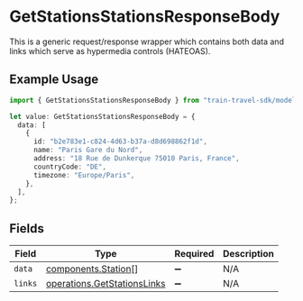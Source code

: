 # GetStationsStationsResponseBody

This is a generic request/response wrapper which contains both data and links which serve as hypermedia controls (HATEOAS).

## Example Usage

```typescript
import { GetStationsStationsResponseBody } from "train-travel-sdk/models/operations";

let value: GetStationsStationsResponseBody = {
  data: [
    {
      id: "b2e783e1-c824-4d63-b37a-d8d698862f1d",
      name: "Paris Gare du Nord",
      address: "18 Rue de Dunkerque 75010 Paris, France",
      countryCode: "DE",
      timezone: "Europe/Paris",
    },
  ],
};
```

## Fields

| Field                                                                      | Type                                                                       | Required                                                                   | Description                                                                |
| -------------------------------------------------------------------------- | -------------------------------------------------------------------------- | -------------------------------------------------------------------------- | -------------------------------------------------------------------------- |
| `data`                                                                     | [components.Station](../../models/components/station.md)[]                 | :heavy_minus_sign:                                                         | N/A                                                                        |
| `links`                                                                    | [operations.GetStationsLinks](../../models/operations/getstationslinks.md) | :heavy_minus_sign:                                                         | N/A                                                                        |